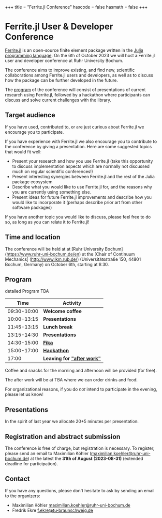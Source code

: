 +++
title = "Ferrite.jl Conference"
hascode = false
hasmath = false
+++

# Ferrite.jl User & Developer Conference

[Ferrite.jl](https://github.com/Ferrite-FEM/Ferrite.jl) is an open-source
finite element package written in the [Julia programming
language](https://julialang.org/). On the 6th of October 2023 we will host a
Ferrite.jl user and developer conference at Ruhr University Bochum.

The conference aims to improve existing, and find new, scientific
collaborations among Ferrite.jl users and developers, as well as to discuss
how the package can be further developed in the future.

The [program](#program) of the conference will consist of presentations of current research
using Ferrite.jl, followed by a hackathon where participants can discuss and
solve current challenges with the library.

## Target audience

If you have used, contributed to, or are just curious about Ferrite.jl we
encourage you to participate.

If you have experience with Ferrite.jl we also encourage you to contribute to
the conference by giving a presentation. Here are some suggested topics that
would fit well:

 - Present your research and how you use Ferrite.jl (take this opportunity to
   discuss implementation aspects which are normally not discussed much on
   regular scientific conferences!)
 - Present interesting synergies between Ferrite.jl and the rest of the Julia
   package ecosystem
 - Describe what you would like to use Ferrite.jl for, and the reasons why you
   are currently using something else.
 - Present ideas for future Ferrite.jl improvements and describe how you would
   like to incorporate it (perhaps describe prior art from other software
   packages)

If you have another topic you would like to discuss, please feel free to do so,
as long as you can relate it to Ferrite.jl!


## Time and location

The conference will be held at at [Ruhr University Bochum]
(https://www.ruhr-uni-bochum.de/en) at the [Chair of Continuum Mechanics]
(http://www.lkm.rub.de/)
(Universitätsstraße 150, 44801 Bochum, Germany)
on October 6th, starting at 9:30.

## Program

detailed Program TBA

| Time        | Activity                                                                   |
|-------------|----------------------------------------------------------------------------|
| 09:30-10:00 | **Welcome coffee**
| 10:00-13:15 | **Presentations**
| 11:45-13:15 | **Lunch break**
| 13:15-14:30 | **Presentations**
| 14:30-15:00 | [**Fika**](https://en.wikipedia.org/wiki/Fika_(Sweden))
| 15:00-17:00 | [**Hackathon**](https://en.wikipedia.org/wiki/Hackathon)
| 17:00       | **Leaving for ["after work"](https://sv.wikipedia.org/wiki/Afterwork)**

Coffee and snacks for the morning and afternoon will be provided (for free). 

The after work will be at TBA where we can order drinks and food.

For organizational reasons, if you do *not* intend to participate in the evening, please let us
know!

## Presentations

In the spirit of last year we allocate 20+5 minutes per presentation.


## Registration and abstract submission

The conference is free of charge, but registration is necessary. To register,
please send an email to Maximilian Köhler
([maximilian.koehler@ruhr-uni-bochum.de](mailto:maximilian.koehler@ruhr-uni-bochum.de)) at the latest
the **31th of August (2023-08-31)** (extended deadline for participation).

## Contact

If you have any questions, please don't hesitate to ask by sending an email to
the organizers:

- Maximilian Köhler [maximilian.koehler@ruhr-uni-bochum.de](mailto:maximilian.koehler@ruhr-uni-bochum.de)
- Fredrik Ekre [f.ekre@tu-braunschweig.de](mailto:f.ekre@tu-braunschweig.de)
